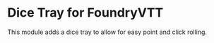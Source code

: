 # Dice Tray for FoundryVTT

This module adds a dice tray to allow for easy point and click rolling.
